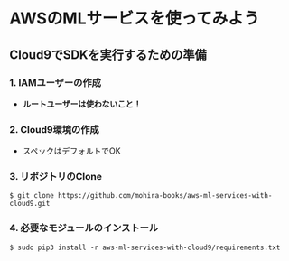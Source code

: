 # AWSのMLサービスを使ってみよう

## Cloud9でSDKを実行するための準備
### 1. IAMユーザーの作成

- **ルートユーザーは使わないこと！**

### 2. Cloud9環境の作成

- スペックはデフォルトでOK

### 3. リポジトリのClone

```
$ git clone https://github.com/mohira-books/aws-ml-services-with-cloud9.git
```

### 4. 必要なモジュールのインストール

```
$ sudo pip3 install -r aws-ml-services-with-cloud9/requirements.txt
```
